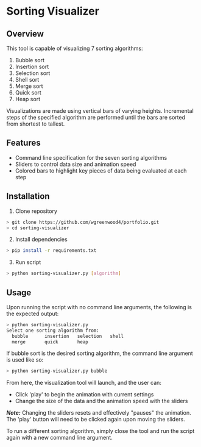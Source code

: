 # Sorting Visualizer

## Overview

This tool is capable of visualizing 7 sorting algorithms:
1. Bubble sort
1. Insertion sort
1. Selection sort
1. Shell sort
1. Merge sort
1. Quick sort
1. Heap sort

Visualizations are made using vertical bars of varying heights. Incremental steps of the specified algorithm are performed until the bars are sorted from shortest to tallest.


## Features
- Command line specification for the seven sorting algorithms
- Sliders to control data size and animation speed
- Colored bars to highlight key pieces of data being evaluated at each step

## Installation
1. Clone repository
```bash
> git clone https://github.com/wgreenwood4/portfolio.git
> cd sorting-visualizer
```
2. Install dependencies
```bash
> pip install -r requirements.txt
```
3. Run script
```bash
> python sorting-visualizer.py [algorithm]
```

## Usage
Upon running the script with no command line arguments, the following is the expected output:
```bash
> python sorting-visualizer.py
Select one sorting algorithm from:
  bubble      insertion   selection   shell     
  merge       quick       heap
```
If bubble sort is the desired sorting algorithm, the command line argument is used like so:
```bash
> python sorting-visualizer.py bubble
```
From here, the visualization tool will launch, and the user can:
* Click 'play' to begin the animation with current settings
* Change the size of the data and the animation speed with the sliders

***Note:*** Changing the sliders resets and effectively "pauses" the animation. The 'play' button will need to be clicked again upon moving the sliders.

To run a different sorting algorithm, simply close the tool and run the script again with a new command line argument.